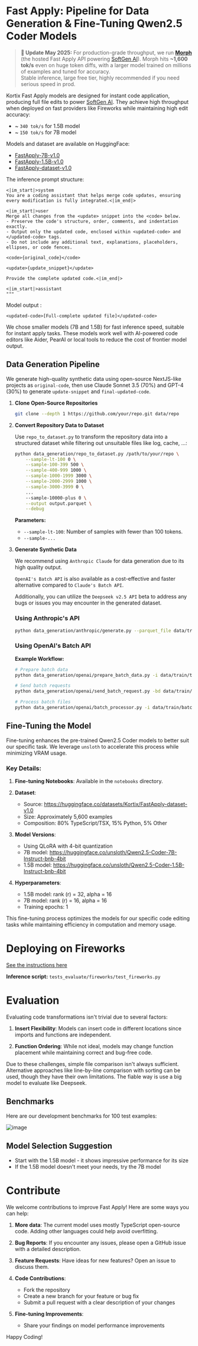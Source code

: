 # Fast Apply: Pipeline for Data Generation & Fine-Tuning Qwen2.5 Coder Models

> **🚀 Update May 2025:** For production-grade throughput, we run **[Morph](https://morphllm.com)** (the hosted Fast Apply API powering [SoftGen AI](https://softgen.ai/)). Morph hits **~1,600 tok/s** even on huge token diffs, with a larger model trained on millions of examples and tuned for accuracy.  
> Stable inference, large free tier, highly recommended if you need serious speed in prod.

Kortix Fast Apply models are designed for instant code application, producing full file edits to power [SoftGen AI](https://softgen.ai/).
They achieve high throughput when deployed on fast providers like Fireworks while maintaining high edit accuracy:

- ~ `340 tok/s` for 1.5B model
- ~ `150 tok/s` for 7B model

Models and dataset are available on HuggingFace:
- [FastApply-7B-v1.0](https://huggingface.co/Kortix/FastApply-7B-v1.0)
- [FastApply-1.5B-v1.0](https://huggingface.co/Kortix/FastApply-1.5B-v1.0)
- [FastApply-dataset-v1.0](https://huggingface.co/datasets/Kortix/FastApply-dataset-v1.0)


The inference prompt structure:
```
<|im_start|>system
You are a coding assistant that helps merge code updates, ensuring every modification is fully integrated.<|im_end|>

<|im_start|>user
Merge all changes from the <update> snippet into the <code> below.
- Preserve the code's structure, order, comments, and indentation exactly.
- Output only the updated code, enclosed within <updated-code> and </updated-code> tags.
- Do not include any additional text, explanations, placeholders, ellipses, or code fences.

<code>{original_code}</code>

<update>{update_snippet}</update>

Provide the complete updated code.<|im_end|>

<|im_start|>assistant
"""
```

Model output :
```
<updated-code>[Full-complete updated file]</updated-code>
```

We chose smaller models (7B and 1.5B) for fast inference speed, suitable for instant apply tasks. 
These models work well with AI-powered code editors like Aider, PearAI or local tools to reduce the cost of frontier model output.


## Data Generation Pipeline

We generate high-quality synthetic data using open-source NextJS-like projects as `original-code`, 
then use Claude Sonnet 3.5 (70%) and GPT-4 (30%) to generate `update-snippet` and `final-updated-code`.


1. **Clone Open-Source Repositories**
   ```bash
   git clone --depth 1 https://github.com/your/repo.git data/repo
   ```

2. **Convert Repository Data to Dataset**

   Use `repo_to_dataset.py` to transform the repository data into a structured dataset while filtering out unsuitable files like log, cache, ...:

   ```bash
   python data_generation/repo_to_dataset.py /path/to/your/repo \
       --sample-lt-100 0 \
       --sample-100-399 500 \
       --sample-400-999 1000 \
       --sample-1000-1999 3000 \
       --sample-2000-2999 1000 \
       --sample-3000-3999 0 \
       ...
       --sample-10000-plus 0 \
       --output output.parquet \
       --debug
   ```

   **Parameters:**

   - `--sample-lt-100`: Number of samples with fewer than 100 tokens.
   - `--sample-...`

3. **Generate Synthetic Data**

   We recommend using `Anthropic Claude` for data generation due to its high quality output. 
   
   `OpenAI's Batch API` is also available as a cost-effective and faster alternative compared to `Claude's Batch API`. 

   Additionally, you can utilize the `Deepseek v2.5 API` beta to address any bugs or issues you may encounter in the generated dataset.

   ### Using Anthropic's API

   ```bash
   python data_generation/anthropic/generate.py --parquet_file data/train/my_data.parquet
   ```

   ### Using OpenAI's Batch API

   **Example Workflow:**

   ```bash
   # Prepare batch data
   python data_generation/openai/prepare_batch_data.py -i data/train/train_dataset.parquet -o data/train/batch/

   # Send batch requests
   python data_generation/openai/send_batch_request.py -bd data/train/batch/ -c 5

   # Process batch files
   python data_generation/openai/batch_processor.py -i data/train/batch/ -o data/train/train_dataset.parquet
   ```
## Fine-Tuning the Model

Fine-tuning enhances the pre-trained Qwen2.5 Coder models to better suit our specific task. We leverage `unsloth` to accelerate this process while minimizing VRAM usage.

### Key Details:

1. **Fine-tuning Notebooks**: Available in the `notebooks` directory.

2. **Dataset**: 
   - Source: https://huggingface.co/datasets/Kortix/FastApply-dataset-v1.0
   - Size: Approximately 5,600 examples
   - Composition: 80% TypeScript/TSX, 15% Python, 5% Other

3. **Model Versions**:
   - Using QLoRA with 4-bit quantization
   - 7B model: https://huggingface.co/unsloth/Qwen2.5-Coder-7B-Instruct-bnb-4bit
   - 1.5B model: https://huggingface.co/unsloth/Qwen2.5-Coder-1.5B-Instruct-bnb-4bit

4. **Hyperparameters**:
   - 1.5B model: rank (r) = 32, alpha = 16
   - 7B model: rank (r) = 16, alpha = 16
   - Training epochs: 1

This fine-tuning process optimizes the models for our specific code editing tasks while maintaining efficiency in computation and memory usage.

# Deploying on Fireworks

[See the instructions here](fireworks/README.md)

   **Inference script:** `tests_evaluate/fireworks/test_fireworks.py`

# Evaluation

Evaluating code transformations isn't trivial due to several factors:

1. **Insert Flexibility**: Models can insert code in different locations since imports and functions are independent.

2. **Function Ordering**: While not ideal, models may change function placement while maintaining correct and bug-free code.

Due to these challenges, simple file comparison isn't always sufficient. Alternative approaches like line-by-line comparison with sorting can be used, though they have their own limitations. The fiable way is use a big model to evaluate like Deepseek. 

## Benchmarks

Here are our development benchmarks for 100 test examples:

![image](https://github.com/user-attachments/assets/6a93809a-4c4f-47de-9d48-d72256bf6c5b)

## Model Selection Suggestion

- Start with the 1.5B model - it shows impressive performance for its size
- If the 1.5B model doesn't meet your needs, try the 7B model

# Contribute

We welcome contributions to improve Fast Apply! Here are some ways you can help:

1. **More data**: The current model uses mostly TypeScript open-source code. Adding other languages could help avoid overfitting.

2. **Bug Reports**: If you encounter any issues, please open a GitHub issue with a detailed description.

3. **Feature Requests**: Have ideas for new features? Open an issue to discuss them.

4. **Code Contributions**:
   - Fork the repository
   - Create a new branch for your feature or bug fix
   - Submit a pull request with a clear description of your changes

5. **Fine-tuning Improvements**:
   - Share your findings on model performance improvements

Happy Coding!
